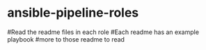 
# ansible-pipeline-roles
#Read the readme files in each role
#Each readme has an example playbook
#more to those readme to read